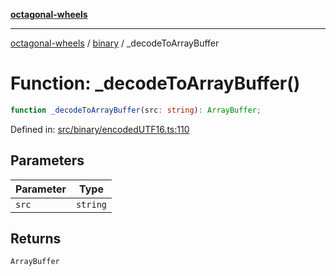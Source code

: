 [**octagonal-wheels**](../../../../README.md)

***

[octagonal-wheels](../../../../globals.md) / [binary](../README.md) / \_decodeToArrayBuffer

# Function: \_decodeToArrayBuffer()

```ts
function _decodeToArrayBuffer(src: string): ArrayBuffer;
```

Defined in: [src/binary/encodedUTF16.ts:110](https://github.com/vrtmrz/octagonal-wheels/blob/main/src/binary/encodedUTF16.ts#L110)

## Parameters

| Parameter | Type |
| ------ | ------ |
| `src` | `string` |

## Returns

`ArrayBuffer`
